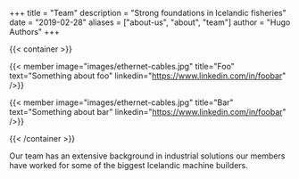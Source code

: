 +++
title = "Team"
description = "Strong foundations in Icelandic fisheries"
date = "2019-02-28"
aliases = ["about-us", "about", "team"]
author = "Hugo Authors"
+++

{{< container >}}

{{< member 
    image="images/ethernet-cables.jpg"
    title="Foo"
    text="Something about foo"
    linkedin="https://www.linkedin.com/in/foobar"
/>}}

{{< member 
    image="images/ethernet-cables.jpg"
    title="Bar"
    text="Something about bar"
    linkedin="https://www.linkedin.com/in/foobar"
/>}}

{{< /container >}}


Our team has an extensive background in industrial solutions
our members have worked for some of the biggest Icelandic
machine builders.

